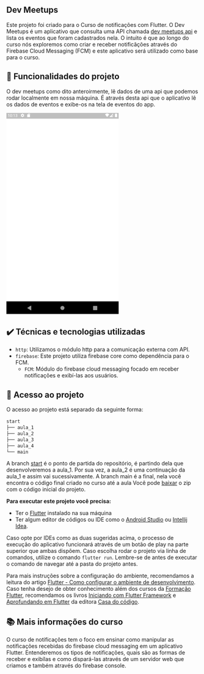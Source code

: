 ## Dev Meetups

Este projeto foi criado para o Curso de notificações com Flutter. 
O Dev Meetups é um aplicativo que consulta uma API chamada [dev meetups api](https://github.com/alura-cursos/dev-meetups-api) e lista os eventos que foram cadastrados nela. O intuito é que ao longo do curso nós exploremos como criar e receber notificãções através do Firebase Cloud Messaging (FCM) e este aplicativo será utilizado como base para o curso.


## 🔨 Funcionalidades do projeto

O dev meetups como dito anteroirmente, lê dados de uma api que podemos rodar localmente em nossa máquina. É através desta api que o aplicativo lê os dados de eventos e exibe-os na tela de eventos do app. 

![Imagem da tela de um emulador android com o aplicativo dev meetups listando dois eventos](devmeetups.gif)


## ✔️ Técnicas e tecnologias utilizadas

- `http`: Utilizamos o módulo http para a comunicação externa com API.
- `firebase`: Este projeto utiliza firebase core como dependência para o FCM.
  - `FCM`: Módulo do firebase cloud messaging focado em receber notificações e exibí-las aos usuários.


## 📁 Acesso ao projeto

O acesso ao projeto está separado da seguinte forma:
```
start
├── aula_1
├── aula_2
├── aula_3
├── aula_4
└── main
```

A branch [start](https://github.com/alura-cursos/flutter-notifications/tree/start) é o ponto de partida do repositório, é partindo dela que desenvolveremos a aula_1. Por sua vez, a aula_2 é uma continuação da aula_1 e assim vai sucessivamente. A branch main é a final, nela você encontra o código final criado no curso até a aula
Você pode [baixar](https://github.com/alura-cursos/flutter-notifications/archive/refs/heads/start.zip) o zip com o código inicial do projeto.


**Para executar este projeto você precisa:**

- Ter o [Flutter](https://flutter.dev/docs/get-started/install) instalado na sua máquina
- Ter algum editor de códigos ou IDE como o [Android Studio](https://developer.android.com/studio) ou [Intellij Idea](https://www.jetbrains.com/pt-br/idea/download/). 

Caso opte por IDEs como as duas sugeridas acima, o processo de execução do aplicativo funcionará através de um botão de play na parte superior que ambas dispõem. Caso escolha rodar o projeto via linha de comandos, utilize o comando `flutter run`. Lembre-se de antes de executar o comando de navegar até a pasta do projeto antes. 

Para mais instruções sobre a configuração do ambiente, recomendamos a leitura do artigo [Flutter - Como configurar o ambiente de desenvolvimento](https://www.alura.com.br/artigos/flutter-como-configurar-o-ambiente-de-desenvolvimento). Caso tenha desejo de obter conhecimento além dos cursos da [Formação Flutter](https://www.alura.com.br/formacao-flutter), recomendamos os livros [Iniciando com Flutter Framework](https://www.casadocodigo.com.br/products/livro-flutter) e [Aprofundando em Flutter](https://www.casadocodigo.com.br/products/livro-aprofundando-flutter) da editora [Casa do código](https://www.casadocodigo.com.br/).


## 📚 Mais informações do curso

O curso de notificações tem o foco em ensinar como manipular as notificações recebidas do firebase cloud messaging em um aplicativo Flutter. Entenderemos os tipos de notificações, quais são as formas de receber e exibílas e como dispará-las através de um servidor web que criamos e também através do firebase console.
